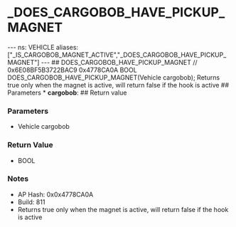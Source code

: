 # _DOES_CARGOBOB_HAVE_PICKUP_MAGNET

--- ns: VEHICLE aliases: ["_IS_CARGOBOB_MAGNET_ACTIVE","_DOES_CARGOBOB_HAVE_PICKUP_MAGNET"] --- ## DOES_CARGOBOB_HAVE_PICKUP_MAGNET  // 0x6E08BF5B3722BAC9 0x4778CA0A BOOL DOES_CARGOBOB_HAVE_PICKUP_MAGNET(Vehicle cargobob);  Returns true only when the magnet is active, will return false if the hook is active  ## Parameters * **cargobob**:  ## Return value

### Parameters
* Vehicle cargobob

### Return Value
* BOOL

### Notes
* AP Hash: 0x0x4778CA0A
* Build: 811
* Returns true only when the magnet is active, will return false if the hook is active

